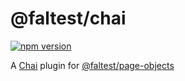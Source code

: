 # @faltest/chai

[![npm version](https://badge.fury.io/js/%40faltest%2Fchai.svg)](https://badge.fury.io/js/%40faltest%2Fchai)

A [Chai](https://www.chaijs.com) plugin for [@faltest/page-objects](https://github.com/CrowdStrike/faltest/blob/main/packages/page-objects)
